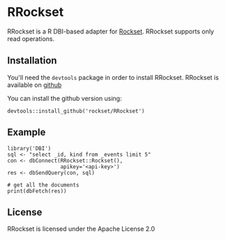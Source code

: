 # RRockset

RRockset is a R DBI-based adapter for [Rockset](https://rockset.com/). RRockset supports only read operations.

## Installation
You'll need the `devtools` package in order to install RRockset. RRockset is available on [github](https://github.com/rockset/RRockset)

You can install the github version using:
```
devtools::install_github('rockset/RRockset')
```

## Example

```
library('DBI')
sql <- "select _id, kind from _events limit 5"
con <- dbConnect(RRockset::Rockset(),
                 apikey='<api-key>')
res <- dbSendQuery(con, sql)

# get all the documents
print(dbFetch(res))
```

## License
RRockset is licensed under the Apache License 2.0

